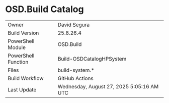 ﻿# OSD.Build Catalog

| | |
|-|-|
| Owner | David Segura |
| Build Version | 25.8.26.4 |
| PowerShell Module | OSD.Build |
| PowerShell Function | Build-OSDCatalogHPSystem |
| Files | build-system.* |
| Build Workflow | GitHub Actions |
| Last Update | Wednesday, August 27, 2025 5:05:16 AM UTC |
